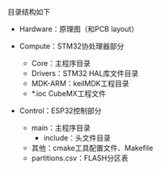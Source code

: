 目录结构如下

- Hardware：原理图（和PCB layout）

- Compute：STM32协处理器部分
  - Core：主程序目录
  - Drivers：STM32 HAL库文件目录
  - MDK-ARM：keilMDK工程目录
  - *.ioc CubeMX工程文件

- Control：ESP32控制部分
  - main：主程序目录
    - include：头文件目录
  - 其他：cmake工具配置文件、Makefile
  - partitions.csv：FLASH分区表

